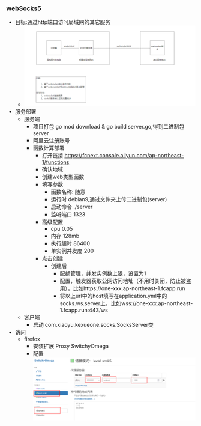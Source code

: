### webSocks5
- 目标:通过http端口访问局域网的其它服务
  - ![image](img/one.png)
- 服务部署
  - 服务端
    - 项目打包 go mod download & go build server.go,得到二进制包server
    - 阿里云注册账号
    - 函数计算部署
      - 打开链接 https://fcnext.console.aliyun.com/ap-northeast-1/functions
      - 确认地域
      - 创建web类型函数
      - 填写参数
        - 函数名称: 随意
        - 运行时 debian9,通过文件夹上传二进制包(server)
        - 启动命令 ./server
        - 监听端口 1323
      - 高级配置
        - cpu 0.05
        - 内存 128mb
        - 执行超时 86400
        - 单实例并发度 200
      - 点击创建
        - 创建后
          - 配额管理，并发实例数上限，设置为1
          - 配置，触发器获取公网访问地址（不用时关闭，防止被盗用），比如https://one-xxx.ap-northeast-1.fcapp.run
          - 将以上url中的host填写在application.yml中的socks.ws.server上，比如wss://one-xxx.ap-northeast-1.fcapp.run:443/ws
  - 客户端
    - 启动 com.xiaoyu.kexueone.socks.SocksServer类
- 访问
  - firefox
    - 安装扩展 Proxy SwitchyOmega
    - 配置![image](img/firefox-config.png)
